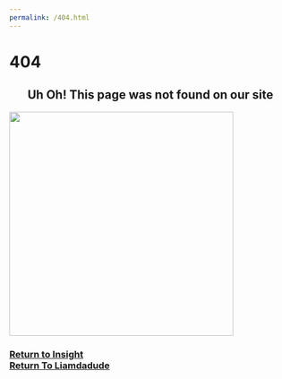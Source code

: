 ```yaml
---
permalink: /404.html
---
```

<html>
 <head>
   <link href="global.css" rel="stylesheet" type="text/css" />
 </head>

 <body>
<h1>404</h1>
 <center><h2>Uh Oh! This page was not found on our site</h2></center>
<img src="https://nineplanets.org/wp-content/uploads/2020/09/LIFT-Mars-the-Red-Planet-1600x900-1.jpg" height="400">
<h3><a href="/InsightAerospace/home.html">Return to Insight</a><br><a href="/index.html">Return To Liamdadude</a></h3>
 </body>
 </html> 
